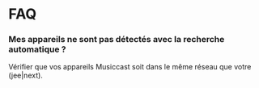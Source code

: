 # FAQ

### Mes appareils ne sont pas détectés avec la recherche automatique ?

Vérifier que vos appareils Musiccast soit dans le même réseau que votre (jee|next).